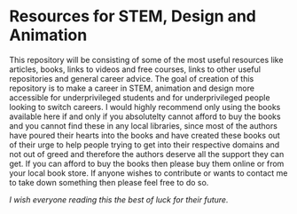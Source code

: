 # **Resources for STEM, Design and Animation**

<p>This repository will be consisting of some of the most useful resources like articles, books, links to videos and free courses, links to other useful repositories and general career advice. The goal of creation of this repository is to make a career in STEM, animation and design more accessible for underprivileged students and for underprivileged people looking to switch careers. I would highly recommend only using the books available here if and only if you absolutelty cannot afford to buy the books and you cannot find these in any local libraries, since most of the authors have poured their hearts into the books and have created these books out of their urge to help people trying to get into their respective domains and not out of greed and therefore the authors deserve all the support they can get. If you can afford to buy the books then please buy them online or from your local book store. If anyone wishes to contribute or wants to contact me to take down something then please feel free to do so.</p>

*<p>I wish everyone reading this the best of luck for their future.</p>*
